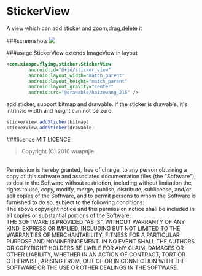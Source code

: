# StickerView
A view which can add sticker and zoom,drag,delete it

###screenshots
![](https://github.com/wuapnjie/StickerView/blob/master/screenshots/stickerview.gif)

###usage
StickerView extends ImageView
in layout
```xml
<com.xiaopo.flying.sticker.StickerView
        android:id="@+id/sticker_view"
        android:layout_width="match_parent"
        android:layout_height="match_parent"
        android:layout_gravity="center"
        android:src="@drawable/haizewang_215" />
```
add sticker, support bitmap and drawable.
if the sticker is drawable, it's intrinsic width and height can not be zero.

```java
stickerView.addSticker(bitmap)
stickerView.addSticker(drawable)
```
###licence
MIT LICENCE
> Copyright (C) 2016 wuapnjie
  <br>
  Permission is hereby granted, free of charge, to any person obtaining a copy of this software and associated documentation files (the "Software"), to deal in the Software without restriction, including without limitation the rights to use, copy, modify, merge, publish, distribute, sublicense, and/or sell copies of the Software, and to permit persons to whom the Software is furnished to do so, subject to the following conditions:
  <br>
  The above copyright notice and this permission notice shall be included in all copies or substantial portions of the Software.
  <br>
  THE SOFTWARE IS PROVIDED "AS IS", WITHOUT WARRANTY OF ANY KIND, EXPRESS OR IMPLIED, INCLUDING BUT NOT LIMITED TO THE WARRANTIES OF MERCHANTABILITY, FITNESS FOR A PARTICULAR PURPOSE AND NONINFRINGEMENT. IN NO EVENT SHALL THE AUTHORS OR COPYRIGHT HOLDERS BE LIABLE FOR ANY CLAIM, DAMAGES OR OTHER LIABILITY, WHETHER IN AN ACTION OF CONTRACT, TORT OR OTHERWISE, ARISING FROM, OUT OF OR IN CONNECTION WITH THE SOFTWARE OR THE USE OR OTHER DEALINGS IN THE SOFTWARE.
